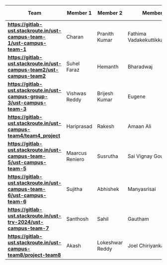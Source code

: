 | **Team**                                                                  | **Member 1**    | **Member 2**    | **Member 3**                   | **Member 4**         |
| ------------------------------------------------------------------------- | --------------- | --------------- | ------------------------------ | -------------------- |
| **https://gitlab-ust.stackroute.in/ust-campus-team-1/ust-campus-team-1**  | Charan          | Pranith Kumar   | Fathima Vadakekuttikkattuthara | Gokul Sree           |
| **https://gitlab-ust.stackroute.in/ust-campus-team2/ust-campus-team2**    | Suhel Faraz     | Hemanth         | Bharadwaj                      | Sahithi              |
| **https://gitlab-ust.stackroute.in/ust-campus-group-3/ust-campus-team-3** | Vishwas Reddy   | Brijesh Kumar   | Eugene                         | Deepak               |
| **https://gitlab-ust.stackroute.in/ust-campus-team4/team4_project**       | Hariprasad      | Rakesh  | Amaan Ali                      | Anup        |
| **https://gitlab-ust.stackroute.in/ust-campus-team-5/ust-campus-team-5**  | Maarcus Reniero | Susrutha        | Sai Vignay Goud                    | Shrinivas Dhanwant   |
| **https://gitlab-ust.stackroute.in/ust-campus-team-6/ust-campus-team-6**  | Sujitha         | Abhishek        | Manyasrisai                    | Megha                |
| **https://gitlab-ust.stackroute.in/ust-trv-2024/ust-campus-team-7**       | Santhosh        | Sahil           | Gautham                        | Chandra Lokesh Chary |
| **https://gitlab-ust.stackroute.in/ust-campus-team8/project-team8**       | Akash           | Lokeshwar Reddy | Joel Chiriyankandath           | Yamini               |
